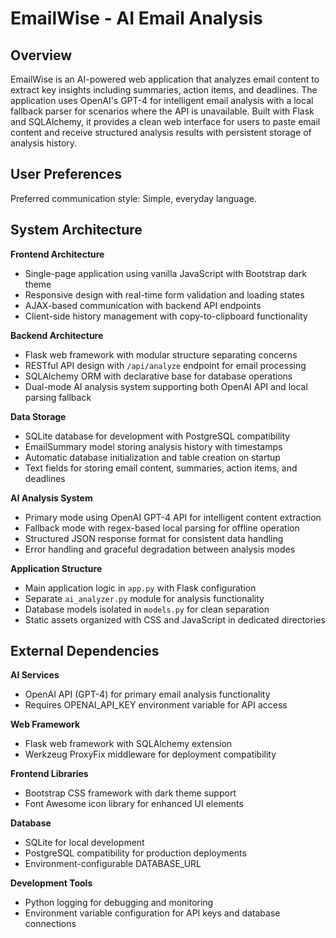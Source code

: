 # EmailWise - AI Email Analysis

## Overview

EmailWise is an AI-powered web application that analyzes email content to extract key insights including summaries, action items, and deadlines. The application uses OpenAI's GPT-4 for intelligent email analysis with a local fallback parser for scenarios where the API is unavailable. Built with Flask and SQLAlchemy, it provides a clean web interface for users to paste email content and receive structured analysis results with persistent storage of analysis history.

## User Preferences

Preferred communication style: Simple, everyday language.

## System Architecture

**Frontend Architecture**
- Single-page application using vanilla JavaScript with Bootstrap dark theme
- Responsive design with real-time form validation and loading states
- AJAX-based communication with backend API endpoints
- Client-side history management with copy-to-clipboard functionality

**Backend Architecture**
- Flask web framework with modular structure separating concerns
- RESTful API design with `/api/analyze` endpoint for email processing
- SQLAlchemy ORM with declarative base for database operations
- Dual-mode AI analysis system supporting both OpenAI API and local parsing fallback

**Data Storage**
- SQLite database for development with PostgreSQL compatibility
- EmailSummary model storing analysis history with timestamps
- Automatic database initialization and table creation on startup
- Text fields for storing email content, summaries, action items, and deadlines

**AI Analysis System**
- Primary mode using OpenAI GPT-4 API for intelligent content extraction
- Fallback mode with regex-based local parsing for offline operation
- Structured JSON response format for consistent data handling
- Error handling and graceful degradation between analysis modes

**Application Structure**
- Main application logic in `app.py` with Flask configuration
- Separate `ai_analyzer.py` module for analysis functionality
- Database models isolated in `models.py` for clean separation
- Static assets organized with CSS and JavaScript in dedicated directories

## External Dependencies

**AI Services**
- OpenAI API (GPT-4) for primary email analysis functionality
- Requires OPENAI_API_KEY environment variable for API access

**Web Framework**
- Flask web framework with SQLAlchemy extension
- Werkzeug ProxyFix middleware for deployment compatibility

**Frontend Libraries**
- Bootstrap CSS framework with dark theme support
- Font Awesome icon library for enhanced UI elements

**Database**
- SQLite for local development
- PostgreSQL compatibility for production deployments
- Environment-configurable DATABASE_URL

**Development Tools**
- Python logging for debugging and monitoring
- Environment variable configuration for API keys and database connections